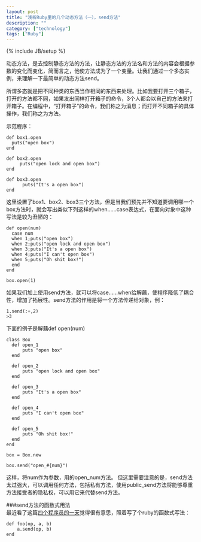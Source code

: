```yaml
---
layout: post
title: "浅析Ruby里的几个动态方法（一），send方法"
description: ""
category: ["technology"]
tags: ["Ruby"]
---
```

{% include JB/setup %}

动态方法，是去控制静态方法的方法，让静态方法的方法名和方法的内容会根据参数的变化而变化，简而言之，他使方法成为了一个变量。让我们通过一个多态实例，来理解一下最简单的动态方法send。

所谓多态就是把不同种类的东西当作相同的东西来处理。比如我要打开三个箱子，打开的方法都不同，如果发出同样打开箱子的命令，3个人都会以自己的方法来打开箱子。在编程中，“打开箱子”的命令，我们称之为消息；而打开不同箱子的具体操作，我们称之为方法。

示范程序：

	def box1.open
	  puts("open box")
	end

	def box2.open
	     puts("open lock and open box")
	end

	def box3.open
	      puts("It's a open box")
	end

这里设置了box1、box2、box3三个方法，但是当我们预先并不知道要调用哪一个box方法时，就会写出类似下列这样的when……case表达式，在面向对象中这种写法是较为丑陋的：

	def open(num)
	  case num
	  when 1;puts("open box")
	  when 2;puts("open lock and open box")
	  when 3;puts("It's a open box")
	  when 4;puts("I can't open box")
	  when 5;puts("Oh shit box!")
	  end
	end

	box.open(1)

如果我们加上使用send方法，就可以将case……when给解藕，使程序降低了耦合性，增加了拓展性。send方法的作用是将一个方法传递给对象，例：

	1.send(:+,2)
	>3

下面的例子是解藕def open(num)

	class Box
	  def open_1
	      puts "open box"
	  end

	  def open_2
	      puts "open lock and open box"
	  end

	  def open_3
	      puts "It's a open box"
	  end

	  def open_4
	      puts "I can't open box"
	  end

	  def open_5
	      puts "Oh shit box!"
	  end  
	end

	box = Box.new

	box.send("open_#{num}")

这样，将num作为参数，用的open_num方法。 但这里需要注意的是，send方法太过强大，可以调用任何方法，包括私有方法，使用public_send方法将能够尊重方法接受者的隐私权，可以用它来代替send方法。

###send方法的函数式用法  
最近看了这篇[四个程序员的一天](http://justjavac.iteye.com/blog/170076)觉得很有意思，照着写了个ruby的函数式写法：

	def foo(op, a, b)
		a.send(op, b)
	end
